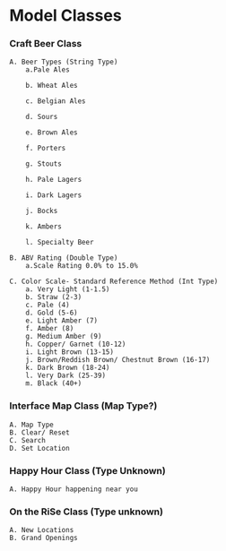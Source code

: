 # Model Classes

### Craft Beer Class
  
    A. Beer Types (String Type)
        a.Pale Ales
        
        b. Wheat Ales
         
        c. Belgian Ales
         
        d. Sours
        
        e. Brown Ales
        
        f. Porters
        
        g. Stouts
        
        h. Pale Lagers
        
        i. Dark Lagers
        
        j. Bocks
        
        k. Ambers
        
        l. Specialty Beer
        
    B. ABV Rating (Double Type)
        a.Scale Rating 0.0% to 15.0%
        
    C. Color Scale- Standard Reference Method (Int Type)
        a. Very Light (1-1.5)
        b. Straw (2-3)
        c. Pale (4)
        d. Gold (5-6)
        e. Light Amber (7)
        f. Amber (8)
        g. Medium Amber (9)
        h. Copper/ Garnet (10-12)
        i. Light Brown (13-15)
        j. Brown/Reddish Brown/ Chestnut Brown (16-17)
        k. Dark Brown (18-24)
        l. Very Dark (25-39)
        m. Black (40+)
        
### Interface Map Class (Map Type?)
    A. Map Type
    B. Clear/ Reset
    C. Search
    D. Set Location

### Happy Hour Class (Type Unknown)
    A. Happy Hour happening near you

### On the RiSe Class (Type unknown)
    A. New Locations
    B. Grand Openings